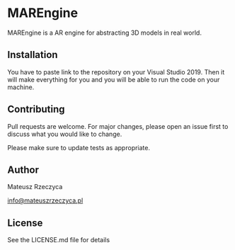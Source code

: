 # MAREngine

MAREngine is a AR engine for abstracting 3D models in real world.

## Installation

You have to paste link to the repository on your Visual Studio 2019. Then it will make everything for you and you will be able to run the code on your machine.

## Contributing
Pull requests are welcome. For major changes, please open an issue first to discuss what you would like to change.

Please make sure to update tests as appropriate.

## Author

Mateusz Rzeczyca

info@mateuszrzeczyca.pl

## License
See the LICENSE.md file for details
